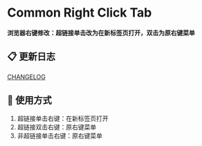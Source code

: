 # Common Right Click Tab

**浏览器右键修改：超链接单击改为在新标签页打开，双击为原右键菜单**

## 📋 更新日志

[CHANGELOG](https://github.com/xiaohuohumax/userscripts/blob/main/apps/common/right-click-tab/CHANGELOG.md)

## 📖 使用方式

1. 超链接单击右键：在新标签页打开
2. 超链接双击右键：原右键菜单
3. 非超链接单击右键：原右键菜单

